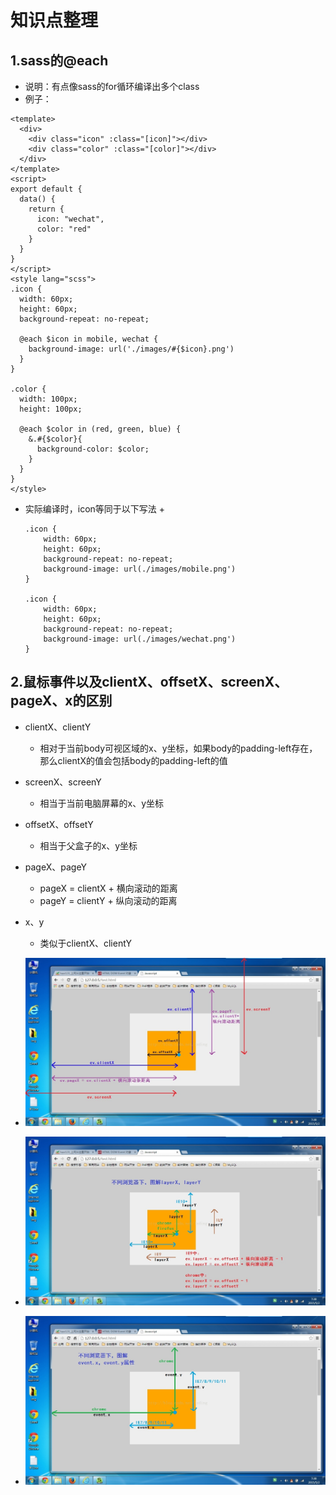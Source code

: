 # 知识点整理

## 1.sass的@each
+ 说明：有点像sass的for循环编译出多个class
+ 例子：
```
<template>
  <div>
    <div class="icon" :class="[icon]"></div>
    <div class="color" :class="[color]"></div>
  </div>
</template>
<script>
export default {
  data() {
    return {
      icon: "wechat",
      color: "red"
    }
  }
}
</script>
<style lang="scss">
.icon {
  width: 60px;
  height: 60px;
  background-repeat: no-repeat;

  @each $icon in mobile, wechat {
    background-image: url('./images/#{$icon}.png')
  }
}

.color {
  width: 100px;
  height: 100px;

  @each $color in (red, green, blue) {
    &.#{$color}{
      background-color: $color;
    }
  }
}
</style>
```
+ 实际编译时，icon等同于以下写法
    +
    ```
    .icon {
        width: 60px;
        height: 60px;
        background-repeat: no-repeat;
        background-image: url(./images/mobile.png')
    }

    .icon {
        width: 60px;
        height: 60px;
        background-repeat: no-repeat;
        background-image: url(./images/wechat.png')
    }
    ```

## 2.鼠标事件以及clientX、offsetX、screenX、pageX、x的区别
+ clientX、clientY
    + 相对于当前body可视区域的x、y坐标，如果body的padding-left存在，那么clientX的值会包括body的padding-left的值

+ screenX、screenY
    + 相当于当前电脑屏幕的x、y坐标

+ offsetX、offsetY
    + 相当于父盒子的x、y坐标

+ pageX、pageY
    + pageX = clientX + 横向滚动的距离
    + pageY = clientY + 纵向滚动的距离

+ x、y
    + 类似于clientX、clientY

+ ![DifferentX&Y1.jpeg](./imgs/DifferentX&Y1.jpeg)
+ ![DifferentX&Y2.jpeg](./imgs/DifferentX&Y2.jpeg)
+ ![DifferentX&Y3.jpeg](./imgs/DifferentX&Y3.jpeg)
